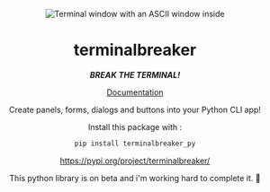 <div align="center">

![Terminal window with an ASCII window inside](https://user-images.githubusercontent.com/76738069/204629815-61cc55d1-8eed-4eae-85cb-76f9f9019091.png)

# terminalbreaker

***BREAK THE TERMINAL!***

[Documentation](https://github.com/Ellicode/terminalbreaker/wiki)

Create panels, forms, dialogs and buttons into your Python CLI app! 

Install this package with : 
```s
pip install terminalbreaker_py
```
https://pypi.org/project/terminalbreaker/

This python library is on beta and i'm working hard to complete it. 🤝

</div>
